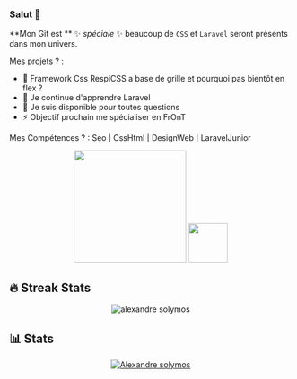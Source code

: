 ### Salut 👋

**Mon Git est **  ✨ _spéciale_ ✨ beaucoup de `CSS` et `Laravel` seront présents dans mon univers.

Mes projets ? :

- 🔭 Framework Css RespiCSS a base de grille et pourquoi pas bientôt en flex ?
- 🌱 Je continue d'apprendre Laravel
- 💬 Je suis disponible pour toutes questions
- ⚡ Objectif prochain me spécialiser en FrOnT

Mes Compétences ? :
Seo | CssHtml | DesignWeb | LaravelJunior


<p align="center">
  <img src="https://raw.githubusercontent.com/laravel/art/master/logo-lockup/5%20SVG/2%20CMYK/1%20Full%20Color/laravel-logolockup-cmyk-red.svg" width="200">
  <img src="https://cdn.worldvectorlogo.com/logos/css3.svg" width="70">
</p>

<h2>🔥 Streak Stats</h2>

<p align="center">
  <img src="http://github-readme-streak-stats.herokuapp.com?user=alexandre-solymos&theme=dracula" alt="alexandre solymos" />
</p>

<h2>📊 Stats</h2>

<p align="center">
<a href="https://github.com/ashutosh00710/github-readme-activity-graph"><img alt="Alexandre solymos" src="https://activity-graph.herokuapp.com/graph?username=alexandre-solymos&theme=dracula" /></a>
</p>




